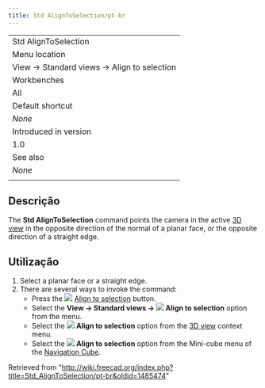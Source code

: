 ```yaml
---
title: Std AlignToSelection/pt-br
---
```

|  |
| --- |
| Std AlignToSelection |
| Menu location |
| View → Standard views → Align to selection |
| Workbenches |
| All |
| Default shortcut |
| *None* |
| Introduced in version |
| 1.0 |
| See also |
| *None* |
|  |

## Descrição

The **Std AlignToSelection** command points the camera in the active [3D view](/3D_view "3D view") in the opposite direction of the normal of a planar face, or the opposite direction of a straight edge.

## Utilização

1. Select a planar face or a straight edge.
2. There are several ways to invoke the command:
   * Press the ![](/images/Std_AlignToSelection.svg) [Align to selection](/Std_AlignToSelection "Std AlignToSelection") button.
   * Select the **View → Standard views → ![](/images/Std_AlignToSelection.svg) Align to selection** option from the menu.
   * Select the **![](/images/Std_AlignToSelection.svg) Align to selection** option from the [3D view](/3D_view "3D view") context menu.
   * Select the **![](/images/Std_AlignToSelection.svg) Align to selection** option from the Mini-cube menu of the [Navigation Cube](/Navigation_Cube "Navigation Cube").

Retrieved from "<http://wiki.freecad.org/index.php?title=Std_AlignToSelection/pt-br&oldid=1485474>"